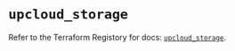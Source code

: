 # `upcloud_storage`

Refer to the Terraform Registory for docs: [`upcloud_storage`](https://registry.terraform.io/providers/upcloudltd/upcloud/2.11.0/docs/resources/storage).
